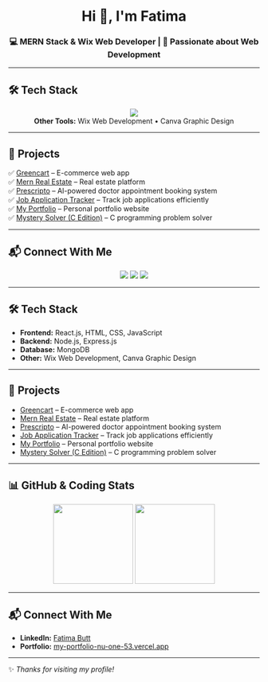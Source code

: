 <h1 align="center">Hi 👋, I'm Fatima</h1>
<h3 align="center">💻 MERN Stack & Wix Web Developer | 🚀 Passionate about Web Development</h3>

---

## 🛠 Tech Stack  
<p align="center">
  <img src="https://skillicons.dev/icons?i=react,nodejs,express,mongodb,html,css,js,github,git,vercel" />
  <br>
  <b>Other Tools:</b> Wix Web Development • Canva Graphic Design
</p>

---

## 📂 Projects  
✅ [Greencart](https://github.com/Fatimabutt786/Greencart) – E-commerce web app  
✅ [Mern Real Estate](https://github.com/Fatimabutt786/Mern-Real-Estate) – Real estate platform  
✅ [Prescripto](https://github.com/Fatimabutt786/Prescripto) – AI-powered doctor appointment booking system  
✅ [Job Application Tracker](https://github.com/Fatimabutt786/Job-Application-Tracker) – Track job applications efficiently  
✅ [My Portfolio](https://my-portfolio-nu-one-53.vercel.app) – Personal portfolio website  
✅ [Mystery Solver (C Edition)](https://github.com/Fatimabutt786/Mystery-Solver-C-Edition) – C programming problem solver  



---

## 📬 Connect With Me  
<p align="center">
  <a href="https://www.linkedin.com/in/fatima-butt-bb31a529b/"><img src="https://img.shields.io/badge/-Fatima%20Butt-blue?style=for-the-badge&logo=Linkedin&logoColor=white"/></a>
  <a href="https://my-portfolio-nu-one-53.vercel.app"><img src="https://img.shields.io/badge/Portfolio-%23FF5722?style=for-the-badge&logo=vercel&logoColor=white"/></a>
  <a href="https://github.com/Fatimabutt786"><img src="https://img.shields.io/badge/GitHub-%23000000?style=for-the-badge&logo=github&logoColor=white"/></a>
</p>

---


## 🛠 **Tech Stack**
- **Frontend:** React.js, HTML, CSS, JavaScript  
- **Backend:** Node.js, Express.js  
- **Database:** MongoDB  
- **Other:** Wix Web Development, Canva Graphic Design  

---

## 📂 **Projects**
- [Greencart](https://github.com/Fatimabutt786/Greencart) – E-commerce web app  
- [Mern Real Estate](https://github.com/Fatimabutt786/Mern-Real-Estate) – Real estate platform  
- [Prescripto](https://github.com/Fatimabutt786/Prescripto) – AI-powered doctor appointment booking system  
- [Job Application Tracker](https://github.com/Fatimabutt786/Job-Application-Tracker) – Track job applications efficiently  
- [My Portfolio](https://my-portfolio-nu-one-53.vercel.app) – Personal portfolio website  
- [Mystery Solver (C Edition)](https://github.com/Fatimabutt786/Mystery-Solver-C-Edition) – C programming problem solver  


---

## 📊 GitHub & Coding Stats

<div align="center">

  <!-- GitHub Stats -->
  <img src="https://github-readme-stats.vercel.app/api?username=Fatimabutt786&show_icons=true&theme=transparent&hide_border=true" height="160"/>

  <!-- Top Languages -->
  <img src="https://github-readme-stats.vercel.app/api/top-langs/?username=Fatimabutt786&layout=compact&theme=transparent&hide_border=true" height="160"/>


</div>





---

## 📬 **Connect With Me**
- **LinkedIn:** [Fatima Butt](https://www.linkedin.com/in/fatima-butt-bb31a529b/)  
- **Portfolio:** [my-portfolio-nu-one-53.vercel.app](https://my-portfolio-nu-one-53.vercel.app)  

---

✨ *Thanks for visiting my profile!*  
